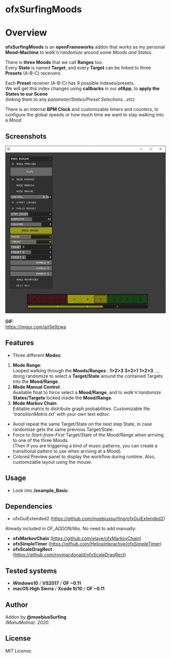 ofxSurfingMoods
=============================

# Overview
**ofxSurfingMoods** is an **openFrameworks** addon that works as my personal **Mood-Machine** to *walk'n'randomize* around some *Moods and States*.  

There is **three Moods** that we call **Ranges** too.  
Every **State** is named **Target**, and every **Target** can be linked to three **Presets** (A-B-C) receivers.  

Each **Preset** receiver (A-B-C) has 9 possible indexes/presets.  
We will get this index changes using **callbacks** in our **ofApp**, to **apply the States to our Scene**  
(linking them to any *parameter/States/Preset Selections...etc*)

There is an internal **BPM Clock** and customizable timers and counters, to configure the global speeds or how much time we want to stay walking into a *Mood*.  

## Screenshots
![image](/readme_images/Capture1.PNG?raw=true "image")  

**GIF**:  
https://imgur.com/a/j5e9zwa

## Features
- Three different **Modes**:
1. **Mode Range**:  
Looped walking through the **Moods/Ranges** : **1>2>3**  **3>2>1**  **1>2>3**  ..., doing randomize to select a **Target/State** around the contained Targets into the **Mood/Range**.
2. **Mode Manual Control**:  
Available float to force select a **Mood/Range**, and to *walk'n'randomize* **States/Targets** locked inside the **Mood/Range**.
3. **Mode Markov Chain**:  
Editable matrix to distribute graph probabilities. Customizable file '*transitionMatrix.txt*' with your own text editor. 
- Avoid repeat the same Target/State on the next step State, in case randomize gets the same previous Target/State.
- Force to *Start-from-First* Target/State of the Mood/Range when arriving to one of the three Moods.  
(Then if you are triggering a kind of music patterns, you can create a transitional pattern to use when arriving at a Mood).
- Colored Preview panel to display the workflow during runtime. Also, customizable layout using the mouse.

## Usage
 - Look into **/example_Basic**.

## Dependencies
- ofxGuiExtended2 (https://github.com/moebiussurfing/ofxGuiExtended2)  

Already included in *OF_ADDON/libs*. No need to add manually:
- **ofxMarkovChain** (https://github.com/elaye/ofxMarkovChain)
- **ofxSimpleTimer** (https://github.com/HeliosInteractive/ofxSimpleTimer)
- **ofxScaleDragRect** (https://github.com/roymacdonald/ofxScaleDragRect)

## Tested systems
- **Windows10** / **VS2017** / **OF ~0.11**
- **macOS High Sierra** / **Xcode 9/10** / **OF ~0.11**

## Author
Addon by **@moebiusSurfing**  
*(ManuMolina). 2020.*

## License
*MIT License.*